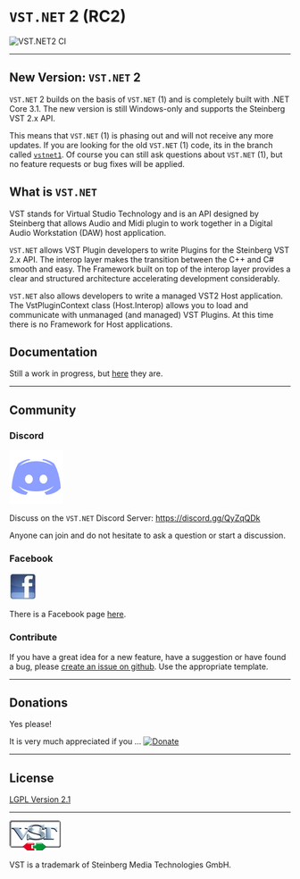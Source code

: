 # `VST.NET` 2 (RC2)

![VST.NET2 CI](https://github.com/obiwanjacobi/vst.net/workflows/VST.NET2%20CI/badge.svg)

---

## New Version: `VST.NET` 2

`VST.NET` 2 builds on the basis of `VST.NET` (1) and is completely built with .NET Core 3.1.
The new version is still Windows-only and supports the Steinberg VST 2.x API.

This means that `VST.NET` (1) is phasing out and will not receive any more updates.
If you are looking for the old `VST.NET` (1) code, its in the branch called [`vstnet1`](https://github.com/obiwanjacobi/vst.net/tree/vstnet1).
Of course you can still ask questions about `VST.NET` (1), but no feature requests or bug fixes will be applied.

## What is `VST.NET`

VST stands for Virtual Studio Technology and is an API designed by Steinberg that allows Audio and Midi plugin to work together in a Digital Audio Workstation (DAW) host application.

`VST.NET` allows VST Plugin developers to write Plugins for the Steinberg VST 2.x API. The interop layer makes the transition between the C++ and C# smooth and easy.
The Framework built on top of the interop layer provides a clear and structured architecture accelerating development considerably.

`VST.NET` also allows developers to write a managed VST2 Host application. The VstPluginContext class (Host.Interop) allows you to load and communicate with unmanaged (and managed) VST Plugins. At this time there is no Framework for Host applications.

## Documentation

Still a work in progress, but [here](https://obiwanjacobi.github.io/vst.net/index.html) they are.

---

## Community

### Discord

![](docs/_old/media/discord-logo.png)

Discuss on the `VST.NET` Discord Server: https://discord.gg/QyZqQDk

Anyone can join and do not hesitate to ask a question or start a discussion.

### Facebook

![](docs/_old/media/Home_facebook_logo_48x48.jpg)

There is a Facebook page [here](http://www.facebook.com/pages/Virtual-Studio-Technology-for-NET/150408134989174).

### Contribute

If you have a great idea for a new feature, have a suggestion or have found a bug, please [create an issue on github](https://github.com/obiwanjacobi/vst.net/issues). Use the appropriate template.

---

## Donations

Yes please!

It is very much appreciated if you ...
[![Donate](https://www.paypalobjects.com/en_US/i/btn/btn_donate_LG.gif)](https://www.paypal.com/cgi-bin/webscr?cmd=_donations&business=HTE6LFLSC8RPL&lc=US&item_name=Jacobi%20Software&item_number=VST%2eNET&currency_code=EUR&bn=PP%2dDonationsBF%3abtn_donate_LG%2egif%3aNonHosted)

---

## License

[LGPL Version 2.1](license.md)

---

![](docs/_old/media/Home_VSTLogoAlpha92x54.png) 

VST is a trademark of Steinberg Media Technologies GmbH.
